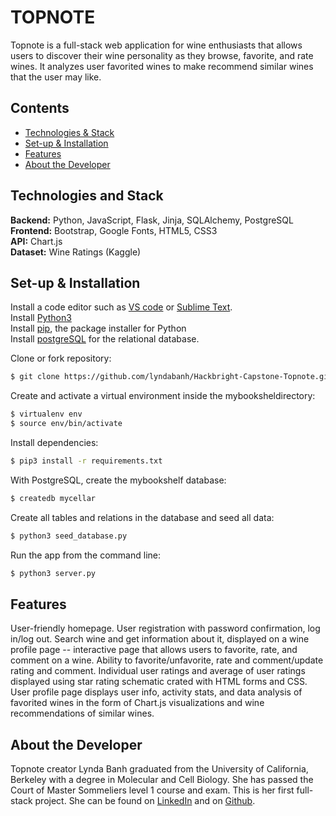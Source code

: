 # TOPNOTE
Topnote is a full-stack web application for wine enthusiasts that allows users to discover their wine personality as they browse, favorite, and rate wines. It analyzes user favorited wines to make recommend similar wines that the user may like.  

## Contents
* [Technologies & Stack](#techstack)
* [Set-up & Installation](#configuration)
* [Features](#features)
* [About the Developer](#about)

##  <a name="techstack"></a> Technologies and Stack
**Backend:**
Python, JavaScript, Flask, Jinja, SQLAlchemy, PostgreSQL <br>
**Frontend:**
Bootstrap, Google Fonts, HTML5, CSS3 <br>
**API:**
Chart.js <br>
**Dataset:**
Wine Ratings (Kaggle)

## <a name="configuration"></a> Set-up & Installation
Install a code editor such as [VS code](https://code.visualstudio.com/download) or [Sublime Text](https://www.sublimetext.com/).<br>
Install [Python3](https://www.python.org/downloads/mac-osx/)<br>
Install [pip](https://pip.pypa.io/en/stable/installing/), the package installer for Python <br>
Install [postgreSQL](https://www.postgresql.org/) for the relational database.<br>

Clone or fork repository:
```bash
$ git clone https://github.com/lyndabanh/Hackbright-Capstone-Topnote.git
```
Create and activate a virtual environment inside the mybooksheldirectory:
```bash
$ virtualenv env
$ source env/bin/activate
```

Install dependencies:
```bash
$ pip3 install -r requirements.txt
```

With PostgreSQL, create the mybookshelf database:
```bash
$ createdb mycellar
```

Create all tables and relations in the database and seed all data:
```bash
$ python3 seed_database.py
```
Run the app from the command line:
```bash
$ python3 server.py
```

## <a name="features"></a> Features 
User-friendly homepage. 
User registration with password confirmation, log in/log out.
Search wine and get information about it, displayed on a wine profile page -- interactive page that allows users to favorite, rate, and comment on a wine. Ability to favorite/unfavorite, rate and comment/update rating and comment. Individual user ratings and average of user ratings displayed using star rating schematic crated with HTML forms and CSS. 
User profile page displays user info, activity stats, and data analysis of favorited wines in the form of Chart.js visualizations and wine recommendations of similar wines.

## <a name="about"></a>About the Developer
Topnote creator Lynda Banh graduated from the University of California, Berkeley with a degree in Molecular and Cell Biology. She has passed the Court of Master Sommeliers level 1 course and exam. This is her first full-stack project. She can be found on [LinkedIn](https://www.linkedin.com/in/lyndabanh) and on [Github](https://github.com/lyndabanh).